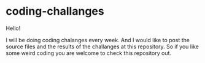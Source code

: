 # coding-challanges
Hello!

I will be doing coding chalanges every week. And I would like to post the source files and the results of the challanges at this repository. So if you like some weird coding you are welcome to check this repository out.
